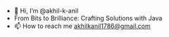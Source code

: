 - 👋 Hi, I’m @akhil-k-anil
-  From Bits to Brilliance: Crafting Solutions with Java 
- 📫 How to reach me akhilkanil1786@gmail.com

